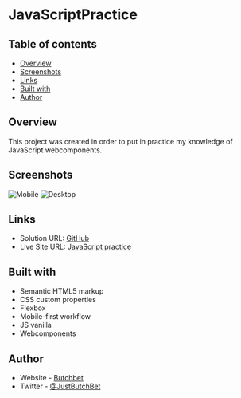 # JavaScriptPractice

## Table of contents

- [Overview](#overview)
- [Screenshots](#screenshots)
- [Links](#links)
- [Built with](#built-with)
- [Author](#author)


## Overview
This project was created in order to put in practice my knowledge of JavaScript webcomponents.

## Screenshots
![Mobile](./assets/mobileMain.png)
![Desktop](./assets/desktopMain.png)

## Links
- Solution URL: [GitHub](https://github.com/ButchBet/JavaScript-Practice)
- Live Site URL: [JavaScript practice](https://butchbet.github.io/JavaScript-Practice/)

## Built with
- Semantic HTML5 markup
- CSS custom properties
- Flexbox
- Mobile-first workflow
- JS vanilla
- Webcomponents

## Author
- Website - [Butchbet](https://www.butchbet.co/)
- Twitter - [@JustButchBet](https://twitter.com/JustButchBet)